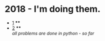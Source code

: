 # 2018 - I'm doing them.
* [1](https://adventofcode.com/2018/day/1) __\*\*__
* [2](https://adventofcode.com/2018/day/2) __\*\*__ \
_all problems are done in python - so far_
